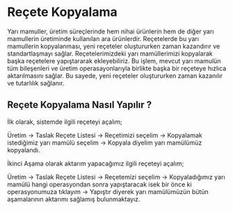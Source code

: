 
# Reçete Kopyalama 

Yarı mamuller, üretim süreçlerinde hem nihai ürünlerin hem de diğer yarı mamullerin üretiminde kullanılan ara ürünlerdir. 
Reçetelerde bu yarı mamullerin kopyalanması, yeni reçeteler oluştururken zaman kazandırır ve standartlaşmayı sağlar.
Reçetelerimizdeki yarı mamüllerimizi kopyalarak başka reçetelere yapıştararak ekleyebiliriz.
Bu işlem, mevcut yarı mamulün tüm bileşenleri ve üretim operasayonlarıyla birlikte başka bir reçeteye hızlıca aktarılmasını sağlar. 
Bu sayede, yeni reçeteler oluştururken zaman kazanılır ve tutarlılık sağlanır.

## Reçete Kopyalama Nasıl Yapılır ?

İlk olarak, sistemde ilgili reçeteyi açalım;

Üretim -> Taslak Reçete Listesi -> Reçetimizi seçelim -> Kopyalamak istediğimiz yarı mamülü seçelim -> Kopyala diyelim yarı mamülümüz kopyalandı.

İkinci Aşama olarak aktarım yapacağımız ilgili reçeteyi açalım;

Üretim -> Taslak Reçete Listesi -> Reçetemizi seçelim -> Kopyaladığımız yarı mamülü hangi operasyondan sonra yapıştaracak isek bir önce ki operasyonumuza tıklayım -> 
Yapıştır diyerek yarı mamülümüzün bütün aşamalarının aktarımı sağlamış bulunmaktayız.